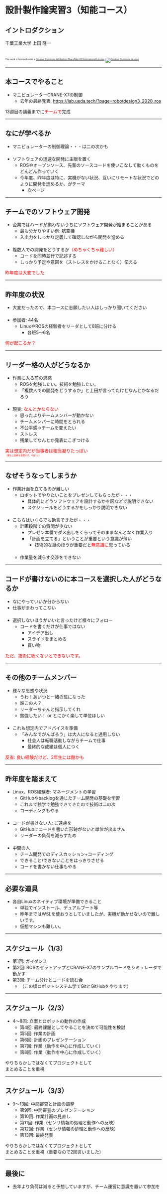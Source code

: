 # 設計製作論実習3（知能コース）

## イントロダクション

千葉工業大学 上田 隆一

<br />

<p style="font-size:50%">
This work is licensed under a <a rel="license" href="http://creativecommons.org/licenses/by-sa/4.0/">Creative Commons Attribution-ShareAlike 4.0 International License</a>.
<a rel="license" href="http://creativecommons.org/licenses/by-sa/4.0/">
<img alt="Creative Commons License" style="border-width:0" src="https://i.creativecommons.org/l/by-sa/4.0/88x31.png" /></a>
</p>

---

## 本コースでやること

* マニピュレーターCRANE-X7の制御
    * 去年の最終発表: https://lab.ueda.tech/?page=robotdesign3_2020_ros


13週目の講義までに<span style="color:red">チームで</span>完成

---

## なにが学べるか

* マニピュレーターの制御理論・・・は二の次かも<br />　
* ソフトウェアの迅速な開発に主眼を置く
    * ROSやオープンソース、先輩のソースコードを使いこなして動くものをどんどん作っていく
    * 今年度、昨年度は特に、実機がない状況、互いにリモートな状況でどのように開発を進めるか、がテーマ
        * 次ページ


---

## チームでのソフトウェア開発

* 企業ではハードが揃わないうちにソフトウェア開発が始まることがある
    * 最も分かりやすい例: 航空機
    * 入出力をしっかり定義して確認しながら開発を進める<br />　
* 複数人での開発をどうするか<span style="color:red">（めちゃくちゃ難しい）</span>
    * コードを同時並行で記述する
    * しっかり予定や意図を（ストレスをかけることなく）伝える

<span style="color:red">昨年度は大変でした</span>

---

## 昨年度の状況

* 大変だったので、本コースに志願したい人はしっかり聞いてください<br />　
* 参加者: 44名
    * LinuxやROSの経験者をリーダとして8班に分ける
        * 各班5〜6名

<span style="color:red">何が起こるか？</span>

---

## リーダー格の人がどうなるか

* 作業に入る前の思惑
    * ROSを勉強したい。技術を勉強したい。
    * 「複数人での開発をどうするか」と上田が言ってたけどなんとかなるだろう<br />　
* 現実: <span style="color:red">なんとかならない</span>
    * 思ったよりチームメンバーが動かない
    * チームメンバーに時間をとられる
    * 不公平感→チームを変えたい
    * ストレス
    * 残業してなんとか発表にこぎつける

<span style="color:red">実は想定内だが当事者は相当凝りたっぽい<br /><span style="font-size:50%">（誰も上田研を志願せず。やばい。）</span></span>

---

## なぜそうなってしまうか

* 作業計画を立てるのが難しい
    * ロボットでやりたいことをプレゼンしてもらったが・・・
        * 具体的にどうソフトウェアを設計するかを図などで説明できない
        * スケジュールをどうするかをしっかり説明できない<br />　
* こちらはいくらでも助言できたが・・・
    * 計画段階での質問が少ない
        * プレゼン本番でダメ出しをくらってそのままなんとなく作業入り
        * 「計画を立てる」ということが重要という意識が薄い
            * 技術的な話のほうが重要だと<span style="color:red">無意識に</span>思っている<br />　
    * 作業量を減らす交渉をできない

---

## コードが書けないのに本コースを選択した人がどうなるか

* なにやっていいか分からない
* 仕事がまわってこない<br />　
* 選択しないほうがいいと言ったけど様々にフォロー
    * コードを書くだけが仕事ではない
        * アイデア出し
        * スライドをまとめる
        * 買い物

<span style="color:red">ただ、技術に聡くないとできないです。</span>


---

## その他のチームメンバー

* 様々な思惑や状況
    * うわ！あいつと一緒の班になった
    * 誰この人？
    * リーダーちゃんと指示してくれ
    * 勉強したい！ or とにかく楽して単位ほしい<br />　
* これも想定内でアドバイスを準備
    * 「みんなでがんばろう」は大人になると通用しない
        * 社会人は転職活動しながらチームで仕事
        * 最終的な成績は個人につく

<span style="color:red">反省: 良い経験だけど、2年生には酷かも</span>

---

## 昨年度を踏まえて

* Linux、ROS経験者: マネージメントの学習
    * GitHubやbacklogを通じたチーム開発の基礎を学習
    * これまで独学で勉強できてきたので技術は二の次
    * コーディングもやる<br />　
* コードが書けない人: ご遠慮を
    * GitHubにコードを書いた形跡がないと単位が出ません
    * リーダーの負荷を減らすため<br />　
* 中間の人
    * チーム開発でのディスカッション+コーディング
    * できること/できないことをはっきりさせる
    * コードを書かない仕事もやる

---

## 必要な道具

* 各自Linuxのネイティブ環境が準備できること
    * 単独でインストール、デュアルブート等
    * 昨年まではWSLを使おうとしていましたが、実機が動かせないので難しいです。
    * 仮想マシンも難しい。

---

## スケジュール（1/3）

* 第1回: ガイダンス
* 第2回: ROSのセットアップとCRANE-X7のサンプルコードをシミュレータで動かす
* 第3回: チーム分けとコードを読む会
    * （この頃ロボットシステム学でGitとGitHubをやります）

---

## スケジュール（2/3）

* 4〜8回: 立案とロボットの動作の作成
    * 第4回: 最終課題としてやることを決めて可能性を検討
    * 第5回: 作業の計画
    * 第6回: 計画のプレゼンテーション
    * 第7回: 作業（動作を中心に作成していく）
    * 第8回: 作業（動作を中心に作成していく）

やりちらかしではなくてプロジェクトとして<br />まとめることを重視

---

## スケジュール（3/3）

* 9〜13回: 中間審査と計画の調整
    * 第9回: 中間審査のプレゼンテーション
    * 第10回: 作業計画の見直し
    * 第11回: 作業（センサ情報の処理と動作への反映）
    * 第12回: 作業（センサ情報の処理と動作への反映）
    * 第13回: 最終発表

やりちらかしではなくてプロジェクトとして<br />まとめることを重視（重要なので2回言いました）

---

## 最後に

* 去年より負荷は減ると予想していますが、チーム運営に意識を置いて参加を
